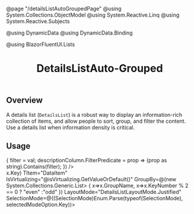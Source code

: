 ﻿@page "/detailsListAutoGroupedPage"
@using System.Collections.ObjectModel
@using System.Reactive.Linq
@using System.Reactive.Subjects

@using DynamicData
@using DynamicData.Binding

@using BlazorFluentUI.Lists

<header class="root">
    <h1 class="title">DetailsListAuto-Grouped</h1>
</header>
<div class="section" style="transition-delay: 0s;">
    <div id="overview" tabindex="-1">
        <h2 class="subHeading hiddenContent">Overview</h2>
    </div>
    <div class="content">
        <div class="ms-Markdown">
            <p>
                A details list (<code>DetailsList</code>) is a robust way to display an information-rich collection of items, and allow people to sort, group, and filter the content. Use a details list when information density is critical.
            </p>
        </div>
    </div>
</div>

<div class="section" style="transition-delay: 0s;">
    <div id="overview" tabindex="-1">
        <h2 class="subHeading">Usage</h2>
    </div>
    <div>
        <Demo Header="Details List Auto - Grouped Data" Key="0" MetadataPath="DetailsListAutoGroupedPage">
            <Stack Style="height:100%;">
                <Stack Horizontal="true" Tokens="new StackTokens { ChildrenGap = new double[] { 10.0 } }">
                    <Toggle Label="IsVirtualizing" OnText="true" OffText="false" @bind-Checked="isVirtualizing" />
                    <Toggle Label="IsCompact" OnText="true" OffText="false" @bind-Checked="isCompact" />
                    <Dropdown ItemsSource=@selectionModeOptions
                              @bind-SelectedOption=selectedModeOption
                              Style="max-width:300px;">
                    </Dropdown>
                </Stack>
                <TextField Label="Filter Description"
                           Value=@filter
                           OnInput=@(val => { filter = val; descriptionColumn.FilterPredicate = prop => (prop as string).Contains(filter); }) />
                <div data-is-scrollable="true" style="height:100%;overflow-y:auto;">
                    <DetailsListAuto ItemsSource="dataSource"
                                     @ref="detailsList"
                                     Columns="columnsSource"
                                     Compact="@isCompact.GetValueOrDefault()"
                                     GetKey=@(x=>x.Key)
                                     TItem="DataItem"
                                     IsVirtualizing="@isVirtualizing.GetValueOrDefault()"
                                     GroupBy=@(new System.Collections.Generic.List<Func<DataItem,object>>
                              {
                                  x=>x.GroupName,
                                  x=>x.KeyNumber % 2 == 0 ? "even" :"odd"
                              })
                                     LayoutMode="DetailsListLayoutMode.Justified"
                                     SelectionMode=@((SelectionMode)Enum.Parse(typeof(SelectionMode), selectedModeOption.Key))>
                    </DetailsListAuto>
                </div>
            </Stack>
        </Demo>
    </div>
</div>
@code {
    bool? isVirtualizing = true;
    bool? isCompact = false;
    IDropdownOption selectedModeOption;
    System.Collections.Generic.List<IDropdownOption> selectionModeOptions;

    Selection<DataItem> selection = new Selection<DataItem>();

    System.Collections.Generic.List<DataItem> dataSource = new ();
    int count = 0;

    System.Collections.Generic.List<DetailsRowColumn<DataItem>> columnsSource = new ();

    DetailsListAuto<DataItem> detailsList;

    string filter = "";
    DetailsRowColumn<DataItem> descriptionColumn;

    protected override void OnInitialized()
    {
        selectionModeOptions = Enum.GetValues(typeof(SelectionMode)).Cast<SelectionMode>()
           .Select(x => new DropdownOption { Key = x.ToString(), Text = x.ToString() })
           .Cast<IDropdownOption>()
           .ToList();
        selectedModeOption = selectionModeOptions.FirstOrDefault(x => x.Key == "Multiple");

        columnsSource.Add(new DetailsRowColumn<DataItem, int>("Key", x => x.KeyNumber) { MaxWidth = 70, Index = 0 });
        columnsSource.Add(new DetailsRowColumn<DataItem, string>("Name", x => x.DisplayName) { Index = 1, MaxWidth = 150, IsResizable = true });
        descriptionColumn = new DetailsRowColumn<DataItem, string>("Description", x => x.Description) { Index = 2 };
        columnsSource.Add(descriptionColumn);


        var data = new System.Collections.Generic.List<DataItem>();

        for (var i = 0; i < 40; i++)
        {
            count++;
            data.Add(new DataItem(count));
        }

        dataSource.AddRange(data);

        base.OnInitialized();
    }


    //private Func<DataItem, IComparable> GetSortSelector(string key)
    //{
    //    if (key == "Key")
    //        return (item) => item.Key;
    //    else if (key == "Name")
    //        return (item) => item.DisplayName;
    //    else
    //        return item => item.Description;
    //}


}